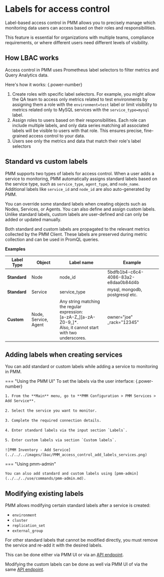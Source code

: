 # Labels for access control
Label-based access control in PMM allows you to precisely manage which monitoring data users can access based on their roles and responsibilities. 

This feature is essential for organizations with multiple teams, compliance requirements, or where different users need different levels of visibility.

## How LBAC works
Access control in PMM uses Prometheus label selectors to filter metrics and Query Analytics data.

Here's how it works: 
{.power-number}

1. Create roles with specific label selectors. For example, you might allow the QA team to access only metrics related to test environments by assigning them a role with the `environment=test` label or limit visibility to metrics related only to MySQL services with the `service_type=mysql` label.
2. Assign roles to users based on their responsibilities. Each role can include multiple labels, and only data series matching all associated labels will be visible to users with that role. This ensures precise, fine-grained access control to your data.
3. Users see only the metrics and data that match their role's label selectors

## Standard vs custom labels

PMM supports two types of labels for access control. When a user adds a service to monitoring, PMM automatically assigns standard labels based on the service type, such as `service_type`, `agent_type`, and `node_name`. Additional labels like `service_id` and `node_id` are also auto-generated by PMM.

You can override some standard labels when creating objects such as Nodes, Services, or Agents. You can also define and assign custom labels. Unlike standard labels, custom labels are user-defined and can only be added or updated manually.

Both standard and custom labels are propagated to the relevant metrics collected by the PMM Client. These labels are preserved during metric collection and can be used in PromQL queries.

**Examples**

| **Label Type**| **Object**| **Label name** | **Example** |                                                                                                
|---------------|-----------|-----------------|--------------------------------------|
| **Standard**  | Node      | node_id         | 5bdfb1b4-c6c4-4086-83a2-e8daa0b84d4b |                                          
| **Standard**  | Service   | service_type    | mysql, mongodb, postgresql etc.      |
| **Custom**    | Node, Service, Agent | Any string matching the regular expression: <br /> [a-zA-Z_][a-zA-Z0-9_]*. <br /> Also, it cannot start with two underscores.| owner="joe"<br/> _rack="12345"|

## Adding labels when creating services

You can add standard or custom labels while adding a service to monitoring in PMM.

=== "Using the PMM UI"
    To set the labels via the user interface:
    {.power-number}

    1. From the **Main** menu, go to **PMM Configuration > PMM Services > Add Service**.

    2. Select the service you want to monitor.

    3. Complete the required connection details. 

    4. Enter standard labels via the input section `Labels`.

    5. Enter custom labels via section `Custom labels`.

    ![PMM Inventory - Add Service](../../../images/lbac/PMM_access_control_add_labels_services.png)

=== "Using pmm-admin"

    You can also add standard and custom labels using [pmm-admin](../../../use/commands/pmm-admin.md).

## Modifying existing labels
PMM allows modifying certain standard labels after a service is created:

- `environment`
- `cluster`
-  `replication_set`
- `external_group`

For other standard labels that cannot be modified directly, you must remove the service and re-add it with the desired labels.

This can be done either via PMM UI or via an [API endpoint](https://percona-pmm.readme.io/reference/changeservice).

Modifying the custom labels can be done as well via PMM UI of via the same [API endpoint](https://percona-pmm.readme.io/reference/changeservice).

